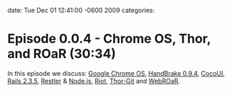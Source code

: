 date: Tue Dec 01 12:41:00 -0600 2009
categories: 

#  Episode 0.0.4 - Chrome OS, Thor, and ROaR (30:34)

In this episode we discuss: [Google Chrome OS](http://thechangelog.com/post/255853114/google-chrome-os-chromium-os), [HandBrake 0.9.4](http://thechangelog.com/post/256716884/handbrake-0-9-4-released-64-bit-support), [CocoUI](http://thechangelog.com/post/258093819/functional-cocoa-applications-using-webkit), [Rails 2.3.5](http://thechangelog.com/post/259540919/rails-2-3-5-released), [Restler](http://thechangelog.com/post/259598588/restler-for-node-js) & [Node.js](http://thechangelog.com/post/261021600/nodejs-evented-i-o-for-v8-javascript), [Riot](http://thechangelog.com/post/259987077/riot-an-extremely-fast-running-unit-testing), [Thor-Git](http://thechangelog.com/post/260932630/thor-git-make-developing-with-git-easier) and [WebROaR](http://thechangelog.com/post/261042337/webroar-ruby-rack-rails-application-server).

<script src="https://www.buzzsprout.com/105/1876-episode-0-0-4-chrome-os-thor-and-roar-30-34.js?player=small" type="text/javascript" charset="utf-8"></script>
